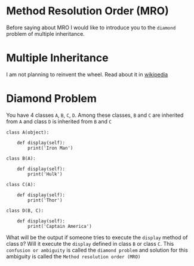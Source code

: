 # Method Resolution Order (MRO)

Before saying about MRO I would like to introduce you to the `diamond` problem of multiple inheritance.

# Multiple Inheritance

I am not planning to reinvent the wheel. Read about it in [wikipedia](https://en.wikipedia.org/wiki/Multiple_inheritance)

# Diamond Problem

You have 4 classes `A`, `B`, `C`, `D`. Among these classes, `B` and `C` are inherited from `A` and class `D` is inherited from `B` and `C`

```
class A(object):
    
    def display(self):
        print('Iron Man')
    
class B(A):
    
    def display(self):
        print('Hulk')
    
class C(A):
    
    def display(self):
        print('Thor')

class D(B, C):
    
    def display(self):
        print('Captain America')
```

What will be the output if someone tries to execute the `display` method of class `D`? Will it execute the `display` defined in class `B` or class `C`. This `confusion or ambiguity` is called the `diamond problem` and solution for this ambiguity is called the `Method resolution order (MRO)`

